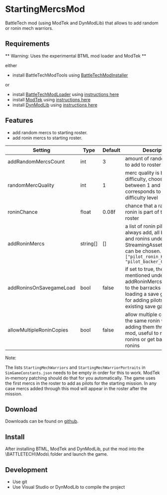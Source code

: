 # StartingMercsMod
BattleTech mod (using ModTek and DynModLib) that allows to add random or ronin mech warriors.

## Requirements
** Warning: Uses the experimental BTML mod loader and ModTek **

either
* install BattleTechModTools using [BattleTechModInstaller](https://github.com/CptMoore/BattleTechModTools/releases)

or
* install [BattleTechModLoader](https://github.com/Mpstark/BattleTechModLoader/releases) using [instructions here](https://github.com/Mpstark/BattleTechModLoader)
* install [ModTek](https://github.com/Mpstark/ModTek/releases) using [instructions here](https://github.com/Mpstark/ModTek)
* install [DynModLib](https://github.com/CptMoore/DynModLib/releases) using [instructions here](https://github.com/CptMoore/DynModLib)

## Features

- add random mercs to starting roster.
- add ronin mercs to starting roster.

Setting | Type | Default | Description
--- | --- | --- | ---
addRandomMercsCount | int | 3 | amount of random mercs to add to roster
randomMercQuality | int | 1 | merc quality is based on difficulty, choose a value between 1 and 5, corresponds to a planets difficulty level
roninChance | float | 0.08f | chance that a random ronin is part of the starting roster
addRoninMercs | string[] | [] | a list of ronin pilot to always add, all backers and ronins under StreamingAssets\data\pilot can be chosen. e.g. `["pilot_ronin_Kraken", "pilot_backer_Chang"]`
addRoninsOnSavegameLoad | bool | false | if set to true, the ronins mentioned under addRoninMercs are added to the barracks when loading a save game, great for adding pilots to an existing save game
allowMultipleRoninCopies | bool | false | allow multiple copies of the same ronin when adding them through this mod, useful to revive dead ronins or get back fired ronins

Note:

The lists `StartingMechWarriors` and `StartingMechWarriorPortraits` in `SimGameConstants.json` needs to be empty in order for this to work. ModTek in-memory patching should do that for you automatically. The game uses the first mercs in the roster to add as pilots for the starting mission. In any case mercs added through this mod will appear in the roster after the mission.

## Download

Downloads can be found on [github](https://github.com/CptMoore/StartingMercs/).

## Install

After installing BTML, ModTek and DynModLib, put the mod into the \BATTLETECH\Mods\ folder and launch the game.

## Development

* Use git
* Use Visual Studio or DynModLib to compile the project
